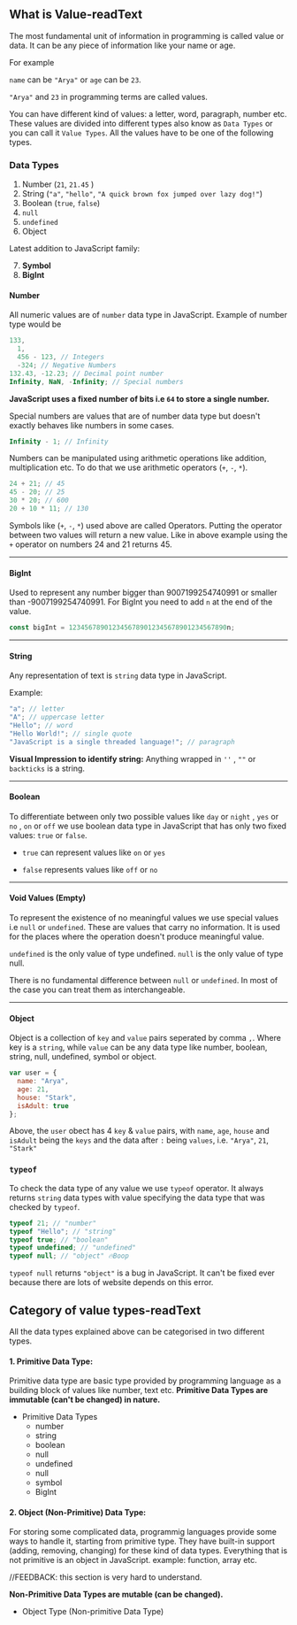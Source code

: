 ## What is Value-readText

The most fundamental unit of information in programming is called value or data. It can be any piece of information like your name or age.

For example

`name` can be `"Arya"` or `age` can be `23`.

`"Arya"` and `23` in programming terms are called values.

You can have different kind of values: a letter, word, paragraph, number etc. These values are divided into different types also know as `Data Types` or you can call it `Value Types`. All the values have to be one of the following types.

### Data Types

1. Number (`21`, `21.45` )
2. String (`"a"`, `"hello"`, `"A quick brown fox jumped over lazy dog!"`)
3. Boolean (`true`, `false`)
4. `null`
5. `undefined`
6. Object

Latest addition to JavaScript family:

7. **Symbol**
8. **BigInt**

#### Number

All numeric values are of `number` data type in JavaScript. Example of number type would be

```js
133,
  1,
  456 - 123, // Integers
  -324; // Negative Numbers
132.43, -12.23; // Decimal point number
Infinity, NaN, -Infinity; // Special numbers
```

**JavaScript uses a fixed number of bits i.e `64` to store a single number.**

Special numbers are values that are of number data type but doesn't exactly behaves like numbers in some cases.

```js
Infinity - 1; // Infinity
```

Numbers can be manipulated using arithmetic operations like addition, multiplication etc. To do that we use arithmetic operators (`+`, `-`, `*`).

```js
24 + 21; // 45
45 - 20; // 25
30 * 20; // 600
20 + 10 * 11; // 130
```

Symbols like (`+`, `-`, `*`) used above are called Operators. Putting the operator between two values will return a new value. Like in above example using the `+` operator on numbers 24 and 21 returns 45.

---

#### BigInt

Used to represent any number bigger than 9007199254740991 or smaller than -9007199254740991. For BigInt you need to add `n` at the end of the value.

```js
const bigInt = 1234567890123456789012345678901234567890n;
```

---

#### String

Any representation of text is `string` data type in JavaScript.

Example:

```js
"a"; // letter
"A"; // uppercase letter
"Hello"; // word
"Hello World!"; // single quote
"JavaScript is a single threaded language!"; // paragraph
```

**Visual Impression to identify string:** Anything wrapped in `''` , `""` or `backticks` is a string.

---

#### Boolean

To differentiate between only two possible values like `day` or `night` , `yes` or `no` , `on` or `off` we use boolean data type in JavaScript that has only two fixed values: `true` or `false`.

- `true` can represent values like `on` or `yes`

- `false` represents values like `off` or `no`

---

#### Void Values (Empty)

To represent the existence of no meaningful values we use special values i.e `null` or `undefined`. These are values that carry no information. It is used for the places where the operation doesn't produce meaningful value.

`undefined` is the only value of type undefined. `null` is the only value of type null.

There is no fundamental difference between `null` or `undefined`. In most of the case you can treat them as interchangeable.

---

#### Object

Object is a collection of `key` and `value` pairs seperated by comma `,`. Where key is a `string`, while `value` can be any data type like number, boolean, string, null, undefined, symbol or object.

```js
var user = {
  name: "Arya",
  age: 21,
  house: "Stark",
  isAdult: true
};
```
Above, the `user` obect has 4 `key` & `value` pairs, with `name`, `age`, `house` and `isAdult` being the `keys` and the data after `:` being `values`, i.e. `"Arya"`, `21`, `"Stark"`

### `typeof`

To check the data type of any value we use `typeof` operator. It always returns `string` data types with value specifying the data type that was checked by `typeof`.

```js
typeof 21; // "number"
typeof "Hello"; // "string"
typeof true; // "boolean"
typeof undefined; // "undefined"
typeof null; // "object" 🔥Boop
```

`typeof null` returns `"object"` is a bug in JavaScript. It can't be fixed ever because there are lots of website depends on this error.

## Category of value types-readText

All the data types explained above can be categorised in two different types.

#### 1. Primitive Data Type:

Primitive data type are basic type provided by programming language as a building block of values like number, text etc. **Primitive Data Types are immutable (can't be changed) in nature.**

- Primitive Data Types
  - number
  - string
  - boolean
  - null
  - undefined
  - null
  - symbol
  - BigInt

#### 2. Object (Non-Primitive) Data Type:

For storing some complicated data, programmig languages provide some ways to handle it, starting from primitive type. They have built-in support (adding, removing, changing) for these kind of data types. Everything that is not primitive is an object in JavaScript. example: function, array etc.

//FEEDBACK: this section is very hard to understand.

**Non-Primitive Data Types are mutable (can be changed).**

- Object Type (Non-primitive Data Type)
